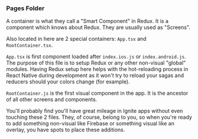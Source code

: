 ### Pages Folder

A container is what they call a "Smart Component" in Redux. It is a component
which knows about Redux. They are usually used as "Screens".

Also located in here are 2 special containers: `App.tsx` and `RootContainer.tsx`.

`App.tsx` is first component loaded after `index.ios.js` or `index.android.js`. The purpose of this file is to setup Redux or any other non-visual "global" modules. Having Redux setup here helps with the hot-reloading process in React Native during development as it won't try to reload your sagas and reducers should your colors change (for example).

`RootContainer.js` is the first visual component in the app. It is the ancestor of all other screens and components.

You'll probably find you'll have great mileage in Ignite apps without even touching these 2 files. They, of course, belong to you, so when you're ready to add something non-visual like Firebase or something visual like an overlay, you have spots to place these additions.
